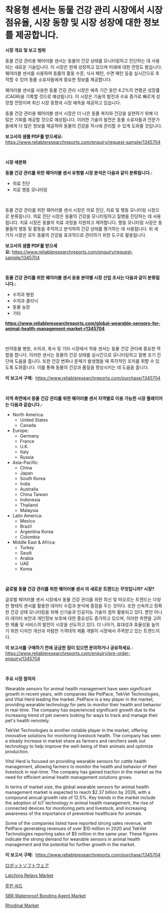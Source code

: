 <p><h1>착용형 센서는 동물 건강 관리 시장에서 시장 점유율, 시장 동향 및 시장 성장에 대한 정보를 제공합니다.</h1></p><p><strong>시장 개요 및 보고 범위</strong></p>
<p><p>동물 건강 관리용 웨어러블 센서는 동물의 건강 상태를 모니터링하고 진단하는 데 사용되는 새로운 기술입니다. 이 시장은 현재 성장하고 있으며 미래에 대한 전망도 밝습니다. 웨어러블 센서를 사용하여 동물의 활동 수준, 식사 패턴, 수면 패턴 등을 실시간으로 추적할 수 있어 동물 소유자들에게 중요한 정보를 제공합니다. </p><p>웨어러블 센서를 사용한 동물 건강 관리 시장은 예측 기간 동안 4.2%의 연평균 성장률(CAGR)을 기록할 것으로 예상됩니다. 이 시장은 기술의 발전과 수요 증가로 빠르게 성장할 전망이며 최신 시장 동향과 시장 예측을 제공하고 있습니다. </p><p>동물 건강 관리용 웨어러블 센서 시장은 더 나은 동물 복지와 건강을 실현하기 위해 더 많은 기회를 제공할 것으로 예상됩니다. 이러한 기술의 발전은 동물 소유자들과 전문가들에게 더 많은 정보를 제공하여 동물의 건강을 적시에 관리할 수 있게 도와줄 것입니다.</p></p>
<p><strong>보고서의 샘플 PDF를 받으세요:</strong> <a href="https://www.reliableresearchreports.com/enquiry/request-sample/1345704">https://www.reliableresearchreports.com/enquiry/request-sample/1345704</a></p>
<p>&nbsp;</p>
<p><strong>시장 세분화</strong></p>
<p><strong>동물 건강 관리를 위한 웨어러블 센서 유형별 시장 분석은 다음과 같이 분류됩니다.:</strong></p>
<p><ul><li>의료 진단</li><li>치료 행동 모니터링</li></ul></p>
<p>&nbsp;</p>
<p><p>동물 건강 관리를 위한 웨어러블 센서 시장은 의료 진단, 치료 및 행동 모니터링 시장으로 분류됩니다. 의료 진단 시장은 동물의 건강을 모니터링하고 질병을 진당하는 데 사용됩니다. 치료 시장은 동물의 치료 과정을 지원하고 제어합니다. 행동 모니터링 시장은 동물들의 행동 및 활동을 추적하고 분석하여 건강 상태를 평가하는 데 사용됩니다. 위 세 가지 시장은 모두 동물의 건강을 효과적으로 관리하기 위한 도구로 활용됩니다.</p></p>
<p><strong>보고서의 샘플 PDF를 받으세요:</strong>&nbsp;<a href="https://www.reliableresearchreports.com/enquiry/request-sample/1345704">https://www.reliableresearchreports.com/enquiry/request-sample/1345704</a></p>
<p>&nbsp;</p>
<p><strong> 동물 건강 관리를 위한 웨어러블 센서 응용 분야별 시장 산업 조사는 다음과 같이 분류됩니다.:</strong></p>
<p><ul><li>수의과 병원</li><li>수의과 클리닉</li><li>동물 농장</li><li>기타</li></ul></p>
<p><strong><a href="https://www.reliableresearchreports.com/global-wearable-sensors-for-animal-health-management-market-r1345704">https://www.reliableresearchreports.com/global-wearable-sensors-for-animal-health-management-market-r1345704</a></strong></p>
<p>&nbsp;</p>
<p><p>반려동물 병원, 수의과, 축사 및 기타 시장에서 착용 센서는 동물 건강 관리에 중요한 역할을 합니다. 이러한 센서는 동물의 건강 상태를 실시간으로 모니터링하고 질병 조기 진단에 도움을 줍니다. 또한 건강 변화나 문제가 발생했을 때 즉각적인 조치를 취할 수 있도록 도와줍니다. 이를 통해 동물의 건강과 품질을 향상시키는 데 도움을 줍니다.</p></p>
<p><strong>이 보고서 구매:</strong>&nbsp; <a href="https://www.reliableresearchreports.com/purchase/1345704">https://www.reliableresearchreports.com/purchase/1345704</a></p>
<p>&nbsp;</p>
<p><strong>지역 측면에서 동물 건강 관리를 위한 웨어러블 센서 지역별로 이용 가능한 시장 플레이어는 다음과 같습니다.:</strong></p>
<p><ul>
    <li>
        North America:
        <ul>
            <li>United States</li>
            <li>Canada</li>
        </ul>
    </li>
    <li>
        Europe:
        <ul>
            <li>Germany</li>
            <li>France</li>
            <li>U.K.</li>
            <li>Italy</li>
            <li>Russia</li>
        </ul>
    </li>
    <li>
        Asia-Pacific:
        <ul>
            <li>China</li>
            <li>Japan</li>
            <li>South Korea</li>
            <li>India</li>
            <li>Australia</li>
            <li>China Taiwan</li>
            <li>Indonesia</li>
            <li>Thailand</li>
            <li>Malaysia</li>
        </ul>
    </li>
    <li>
        Latin America:
        <ul>
            <li>Mexico</li>
            <li>Brazil</li>
            <li>Argentina Korea</li>
            <li>Colombia</li>
        </ul>
    </li>
    <li>
        Middle East & Africa:
        <ul>
            <li>Turkey</li>
            <li>Saudi</li>
            <li>Arabia</li>
            <li>UAE</li>
            <li>Korea</li>
        </ul>
    </li>
    </ul></p>
<p>&nbsp;</p>
<p><strong>글로벌 동물 건강 관리를 위한 웨어러블 센서 의 새로운 트렌드는 무엇입니까? 시장?</strong></p>
<p><p>글로벌 웨어러블 센서 시장에서 동물 건강 관리를 위한 최신 및 떠오르는 트렌드는 다양한 형태의 센서를 활용한 데이터 수집과 분석에 중점을 두는 것이다. 또한 신속하고 정확한 건강 상태 모니터링을 위해 신기술과 인공지능 기술이 점차 활용되고 있다. 뿐만 아니라 데이터 보안과 개인정보 보호에 대한 중요성도 증가하고 있으며, 이러한 측면을 고려한 제품 및 서비스의 발전이 시장을 선도하고 있다. 더 나아가, 휴대성과 효율성을 높이기 위한 디자인 개선과 저렴한 가격대의 제품 개발이 시장에서 주목받고 있는 트렌드이다.</p></p>
<p><strong>이 보고서를 구매하기 전에 궁금한 점이 있으면 문의하거나 공유하세요.</strong>- <a href="https://www.reliableresearchreports.com/enquiry/pre-order-enquiry/1345704">https://www.reliableresearchreports.com/enquiry/pre-order-enquiry/1345704</a></p>
<p>&nbsp;</p>
<p><strong>주요 시장 참여자</strong></p>
<p><p>Wearable sensors for animal health management have seen significant growth in recent years, with companies like PetPace, TekVet Technologies, and Vital Herd leading the market. PetPace is a key player in the market, providing wearable technology for pets to monitor their health and behavior in real-time. The company has experienced significant growth due to the increasing trend of pet owners looking for ways to track and manage their pet's health remotely.</p><p>TekVet Technologies is another notable player in the market, offering innovative solutions for monitoring livestock health. The company has seen a steady increase in market share as farmers and ranchers seek out technology to help improve the well-being of their animals and optimize production.</p><p>Vital Herd is focused on providing wearable sensors for cattle health management, allowing farmers to monitor the health and behavior of their livestock in real-time. The company has gained traction in the market as the need for efficient animal health management solutions grows.</p><p>In terms of market size, the global wearable sensors for animal health management market is expected to reach $2.37 billion by 2026, with a compound annual growth rate of 12.5%. Key trends in the market include the adoption of IoT technology in animal health management, the rise of connected devices for monitoring pets and livestock, and increasing awareness of the importance of preventive healthcare for animals.</p><p>Some of the companies listed have reported strong sales revenue, with PetPace generating revenues of over $10 million in 2020 and TekVet Technologies reporting sales of $5 million in the same year. These figures indicate the strong demand for wearable sensors in animal health management and the potential for further growth in the market.</p></p>
<p><strong>이 보고서 구매:</strong>&nbsp;&nbsp;<a href="https://www.reliableresearchreports.com/purchase/1345704">https://www.reliableresearchreports.com/purchase/1345704</a></p>
<p><p><a href="https://github.com/AaronVargas43/Market-Research-Report-List-1/blob/main/232773222374.md">ロボットソフトウェア</a></p><p><a href="https://github.com/gdfhhhj/Market-Research-Report-List-4/blob/main/latching-relays-market.md">Latching Relays Market</a></p><p><a href="https://github.com/JackieFauhey9089475/Market-Research-Report-List-1/blob/main/713873820406.md">루핀 씨드</a></p><p><a href="https://issuu.com/reportprime-2/docs/sbr-waterproof-bonding-agent-market-size-2030.pptx">SBR Waterproof Bonding Agent Market</a></p><p><a href="https://issuu.com/reportprime-2/docs/rhodinal-market-size-2030.pptx">Rhodinal Market</a></p></p>
